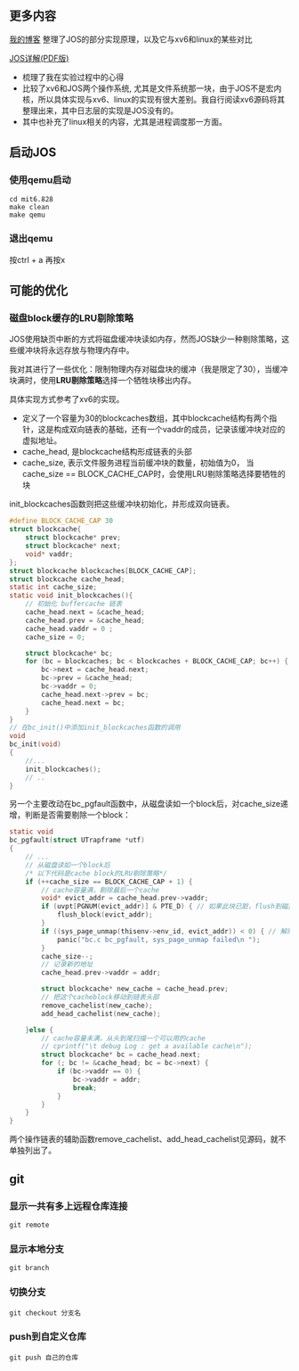 ## 更多内容

[我的博客](https://www.cnblogs.com/HeyLUMouMou/tag/mit6.828/)
整理了JOS的部分实现原理，以及它与xv6和linux的某些对比


[JOS详解(PDF版)](https://github.com/SixPlusAndTimes/jos_labs/blob/lab5/JOS%E8%AF%A6%E8%A7%A3.pdf) 

- 梳理了我在实验过程中的心得
- 比较了xv6和JOS两个操作系统, 尤其是文件系统那一块，由于JOS不是宏内核，所以具体实现与xv6、linux的实现有很大差别。我自行阅读xv6源码将其整理出来，其中日志层的实现是JOS没有的。
- 其中也补充了linux相关的内容，尤其是进程调度那一方面。

## 启动JOS
### 使用qemu启动
~~~
cd mit6.828
make clean
make qemu
~~~
### 退出qemu
按ctrl + a 再按x
## 可能的优化
### 磁盘block缓存的LRU剔除策略
JOS使用缺页中断的方式将磁盘缓冲块读如内存，然而JOS缺少一种剔除策略，这些缓冲块将永远存放与物理内存中。

我对其进行了一些优化：限制物理内存对磁盘块的缓冲（我是限定了30），当缓冲块满时，使用**LRU剔除策略**选择一个牺牲块移出内存。

具体实现方式参考了xv6的实现。
- 定义了一个容量为30的blockcaches数组，其中blockcache结构有两个指针，这是构成双向链表的基础，还有一个vaddr的成员，记录该缓冲块对应的虚拟地址。
- cache_head, 是blockcache结构形成链表的头部
- cache_size, 表示文件服务进程当前缓冲块的数量，初始值为0， 当cache_size == BLOCK_CACHE_CAP时，会使用LRU剔除策略选择要牺牲的块

init_blockcaches函数则把这些缓冲块初始化，并形成双向链表。
~~~c
#define BLOCK_CACHE_CAP 30
struct blockcache{
	struct blockcache* prev;
	struct blockcache* next;
	void* vaddr;
};
struct blockcache blockcaches[BLOCK_CACHE_CAP];
struct blockcache cache_head;
static int cache_size;
static void init_blockcaches(){
	// 初始化 buffercache 链表
	cache_head.next = &cache_head;
	cache_head.prev = &cache_head;
	cache_head.vaddr = 0 ; 
	cache_size = 0;

	struct blockcache* bc;
	for (bc = blockcaches; bc < blockcaches + BLOCK_CACHE_CAP; bc++) {
		bc->next = cache_head.next;
		bc->prev = &cache_head;
		bc->vaddr = 0;
		cache_head.next->prev = bc;
		cache_head.next = bc;
	}
} 
// 在bc_init()中添加init_blockcaches函数的调用
void
bc_init(void)
{
    //... 
	init_blockcaches();
	// ..
}
~~~
另一个主要改动在bc_pgfault函数中，从磁盘读如一个block后，对cache_size递增，判断是否需要剔除一个block：
~~~c
static void
bc_pgfault(struct UTrapframe *utf)
{
    // ...
	// 从磁盘读如一个block后
	/* 以下代码是cache block的LRU剔除策略*/
	if (++cache_size == BLOCK_CACHE_CAP + 1) {
		// cache容量满，剔除最后一个cache
		void* evict_addr = cache_head.prev->vaddr;
		if (uvpt[PGNUM(evict_addr)] & PTE_D) { // 如果此块已脏，flush到磁盘
			flush_block(evict_addr);
		}
		if ((sys_page_unmap(thisenv->env_id, evict_addr)) < 0) { // 解除映射
			panic("bc.c bc_pgfault, sys_page_unmap failed\n ");
		}
		cache_size--;
		// 记录新的地址
		cache_head.prev->vaddr = addr;

		struct blockcache* new_cache = cache_head.prev;
		// 把这个cacheblock移动到链表头部
		remove_cachelist(new_cache);
		add_head_cachelist(new_cache);

	}else {
		// cache容量未满，从头到尾扫描一个可以用的cache
		// cprintf("\t debug Log : get a available cache\n");
		struct blockcache* bc = cache_head.next;
		for (; bc != &cache_head; bc = bc->next) {
			if (bc->vaddr == 0) {
				bc->vaddr = addr;
				break;
			}
		}
	}
}
~~~
两个操作链表的辅助函数remove_cachelist、add_head_cachelist见源码，就不单独列出了。
## git
### 显示一共有多上远程仓库连接
~~~shell
git remote
~~~

### 显示本地分支
~~~shell
git branch
~~~
### 切换分支

~~~shell
git checkout 分支名
~~~
### push到自定义仓库
~~~shell
git push 自己的仓库
~~~

